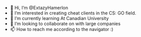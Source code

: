 - 👋 Hi, I’m @ExtazyHamerlon
- 👀 I’m interested in creating cheat clients in the CS: GO field.
- 🌱 I’m currently learning At Canadian University
- 💞️ I’m looking to collaborate on with large companies
- 📫 How to reach me according to the navigator :)

<!---
ExtazyHamerlon/ExtazyHamerlon is a ✨ special ✨ repository because its `README.md` (this file) appears on your GitHub profile.
You can click the Preview link to take a look at your changes.
--->
